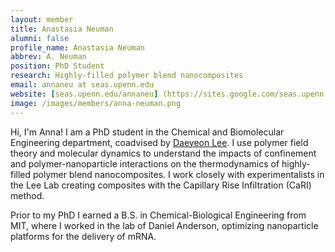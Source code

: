 ```yaml
---
layout: member
title: Anastasia Neuman
alumni: false 
profile_name: Anastasia Neuman
abbrev: A. Neuman
position: PhD Student
research: Highly-filled polymer blend nanocomposites
email: annaneu at seas.upenn.edu
website: [seas.upenn.edu/annaneu] (https://sites.google.com/seas.upenn.edu/annaneu/home )
image: /images/members/anna-neuman.png
---
```


Hi, I'm Anna! I am a  PhD student in the Chemical and Biomolecular Engineering department, coadvised by [Daeyeon Lee](https://www.seas.upenn.edu/~leegroup/people.html). I use polymer field theory and molecular dynamics to understand the impacts of confinement and polymer-nanoparticle interactions on the thermodynamics of highly-filled polymer blend nanocomposites. I work closely with experimentalists in the Lee Lab creating composites with the Capillary Rise Infiltration (CaRI) method. 

Prior to my PhD I earned a B.S. in Chemical-Biological Engineering from MIT, where I worked in the lab of Daniel Anderson, optimizing nanoparticle platforms for the delivery of mRNA.
